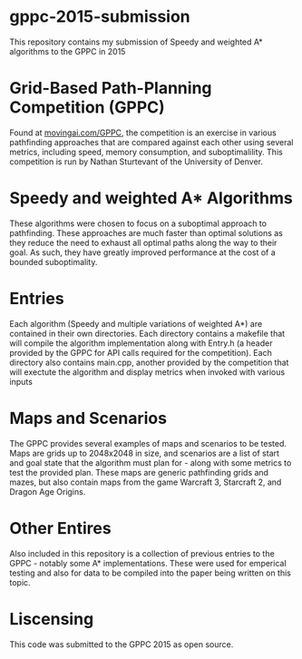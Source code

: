 # gppc-2015-submission
This repository contains my submission of Speedy and weighted A* algorithms to the GPPC in 2015
# Grid-Based Path-Planning Competition (GPPC)
Found at [movingai.com/GPPC](http://movingai.com/GPPC/), the competition is an exercise in various pathfinding approaches that are compared against each other using several metrics, including speed, memory consumption, and suboptimalility. This competition is run by Nathan Sturtevant of the University of Denver.
# Speedy and weighted A* Algorithms
These algorithms were chosen to focus on a suboptimal approach to pathfinding. These approaches are much faster than optimal solutions as they reduce the need to exhaust all optimal paths along the way to their goal. As such, they have greatly improved performance at the cost of a bounded suboptimality.
# Entries
Each algorithm (Speedy and multiple variations of weighted A*) are contained in their own directories. Each directory contains a makefile that will compile the algorithm implementation along with Entry.h (a header provided by the GPPC for API calls required for the competition). Each directory also contains main.cpp, another provided by the competition that will exectute the algorithm and display metrics when invoked with various inputs
# Maps and Scenarios
The GPPC provides several examples of maps and scenarios to be tested. Maps are grids up to 2048x2048 in size, and scenarios are a list of start and goal state that the algorithm must plan for - along with some metrics to test the provided plan. These maps are generic pathfinding grids and mazes, but also contain maps from the game Warcraft 3, Starcraft 2, and Dragon Age Origins.
# Other Entires
Also included in this repository is a collection of previous entries to the GPPC - notably some A* implementations. These were used for emperical testing and also for data to be compiled into the paper being written on this topic.
# Liscensing
This code was submitted to the GPPC 2015 as open source.
